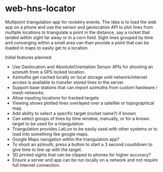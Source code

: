 # web-hns-locator
Multipoint triangulation app for rocketry events. The idea is to load the web app on a phone and use the sensor and geolocation API to plot lines from multiple locations to triangulate a point in the distance, say a rocket that landed within sight far away or in a corn field. Sight lines grouped by time and converging within a small area can then provide a point that can be loaded in maps to easily get to a location.

Initial features planned:
 - Use Geolocation and AbsoluteOrientation Sensor APIs for shooting an azimuth from a GPS locked location.
 - Azimuths get cached locally on local storage until network/internet access is available to transfer stored lines to the server.
 - Support base stations that can import azimuths from custom hardware / mesh networks.
 - Allow inputing locations for tracked targets
 - Viewing shows plotted lines overlayed over a satellite or topographical map.
 - Add ability to select a specific target (rocket name?) if known
 - Can select groups of lines by time window, manually, or for a known target to be used for a triangulation
 - Triangulation provides LatLon to be easily used with other systems or to load into something like google maps.
 - Google Maps navigation within the triangulation app?
 - To shoot an azimuth, press a button to start a 3 second countdown to give time to line up with the target.
 - 3D printed sights that can be clipped to phones for higher accuracy?
 - Ensure a server and app can be run locally on a network and not require full internet connection.